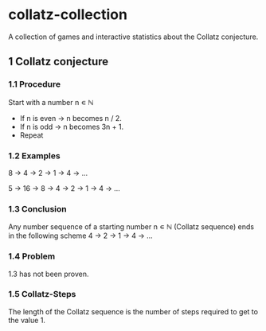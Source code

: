 # collatz-collection
A collection of games and interactive statistics about the Collatz conjecture.

## 1 Collatz conjecture
### 1.1 Procedure
Start with a number n ∊ ℕ
- If n is even → n becomes n / 2.
- If n is odd → n becomes 3n + 1.
- Repeat

### 1.2 Examples
8 → 4 → 2 → 1 → 4 → ...

5 → 16 → 8 → 4 → 2 → 1 → 4 → ...

### 1.3 Conclusion
Any number sequence of a starting number n ∊ ℕ (Collatz sequence)
ends in the following scheme 4 → 2 → 1 → 4 → ...

### 1.4 Problem
1.3 has not been proven.

### 1.5 Collatz-Steps
The length of the Collatz sequence is the number of steps required
to get to the value 1.
